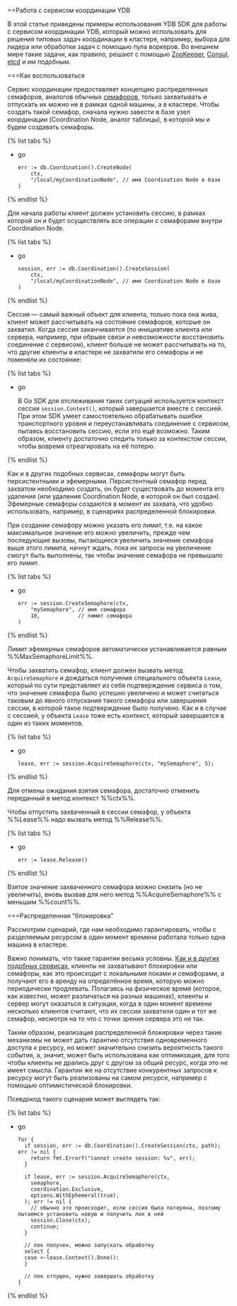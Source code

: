 ==Работа с сервисом координации YDB

В этой статье приведены примеры использования YDB SDK для работы с сервисом координации YDB, который можно использовать для решения типовых задач координации в кластере, например, выбора для лидера или обработки задач с помощью пула воркеров. Во внешнем мире такие задачи, как правило, решают с помощью [ZooKeeper](https://zookeeper.apache.org/), [Consul](https://www.consul.io/), [etcd](https://etcd.io/) и им подобным.

===Как воспользоваться

Сервис координации предоставляет концепцию распределенных семафоров, аналогов обычных [семафоров](https://en.wikipedia.org/wiki/Semaphore_(programming)), только захватывать и отпускать их можно не в рамках одной машины, а в кластере. Чтобы создать такой семафор, сначала нужно завести в базе узел координации (Coordination Node, аналог таблицы), в которой мы и будем создавать семафоры.

{% list tabs %}

- go

   ```(go)
   err := db.Coordination().CreateNode(
       ctx,
       "/local/myCoordinationNode", // имя Coordination Node в базе
   )
   ```

{% endlist %}

Для начала работы клиент должен установить сессию, в рамках которой он и будет осуществлять все операции с семафорами внутри Coordination Node.

{% list tabs %}

- go

   ```(go)
   session, err := db.Coordination().CreateSession(
       ctx,
       "/local/myCoordinationNode", // имя Coordination Node в базе 
   )
   ```

{% endlist %}

Сессия — самый важный объект для клиента, только пока она жива, клиент может рассчитывать на состояние семафоров, которые он захватил. Когда сессия заканчивается (по инициативе клиента или сервера, например, при обрыве связи и невозможности восстановить соединение с сервисом), клиент больше не может рассчитывать на то, что другие клиенты в кластере не захватили его семафоры и не поменяли их состояние:

{% list tabs %}

- go

  В Go SDK для отслеживания таких ситуаций используется контекст сессии `session.Context()`, который завершается вместе с сессией. При этом SDK умеет самостоятельно обрабатывать ошибки транспортного уровня и переустанавливать соединение с сервисом, пытаясь восстановить сессию, если это ещё возможно. Таким образом, клиенту достаточно следить только за контекстом сессии, чтобы вовремя отреагировать на её потерю.

{% endlist %}

Как и в других подобных сервисах, семафоры могут быть персистентными и эфемерными. Персистентный семафор перед захватом необходимо создать, он будет существовать до момента его удаления (или удаления Coordination Node, в которой он был создан). Эфемерные семафоры создаются в момент их захвата, что удобно использовать, например, в сценариях распределенной блокировки.

При создании семафору можно указать его лимит, т.е. на какое максимальное значение его можно увеличить, прежде чем последующие вызовы, пытающиеся увеличить значение семафора выше этого лимита, начнут ждать, пока их запросы на увеличение смогут быть выполнены, так чтобы значение семафора не превышало его лимит.

{% list tabs %}

- go

   ```(go)
   err := session.CreateSemaphore(ctx,
       "mySemaphore", // имя семафора
       10,            // лимит семафора
   )
   ```

{% endlist %}

Лимит эфемерных семафоров автоматически устанавливается равным %%MaxSemaphoreLimit%%.

Чтобы захватить семафор, клиент должен вызвать метод `AcquireSemaphore` и дождаться получения специального объекта `Lease`,  который по сути представляет из себя подтверждение сервиса о том, что значение семафора было успешно увеличено и может считаться таковым до явного отпускания такого семафора или завершения сессии, в которой такое подтверждение было получено. Как и в случае с сессией, у объекта `Lease` тоже есть контекст, который завершается в один из таких моментов.

{% list tabs %}

- go

   ```(go)
   lease, err := session.AcquireSemaphore(ctx, "mySemaphore", 5);
   ```

{% endlist %}

Для отмены ожидания взятия семафора, достаточно отменить переданный в метод контекст %%ctx%%.

Чтобы отпустить захваченный в сессии семафор, у объекта %%Lease%% надо вызвать метод %%Release%%.

{% list tabs %}

- go

   ```(go)
   err := lease.Release()
   ```

{% endlist %}

Взятое значение захваченного семафора можно снизить (но не увеличить), вновь вызвав для него метод %%AcquireSemaphore%% с меньшим %%count%%.

===Распределенная “блокировка”

Рассмотрим сценарий, где нам необходимо гарантировать, чтобы с разделяемым ресурсом в один момент времени работала только одна машина в кластере.

Важно понимать, что такие гарантии весьма условны. [Как и в других подобных сервисах](https://etcd.io/docs/v3.5/learning/why/#notes-on-the-usage-of-lock-and-lease), клиенты не захватывают блокировки или семафоры, как это происходит с локальными локами и семафорами, а получают его в аренду на определённое время, которую можно периодически продлевать. Полагаясь на физическое время (которое, как известно, может различаться на разных машинах), клиенты и сервер могут оказаться в ситуации, когда в один момент времени несколько клиентов считают, что их сессии захватили один и тот же семафор, несмотря на то что с точки зрения сервера это не так.

Таким образом, реализация распределенной блокировки через такие механизмы не может дать гарантию отсутствия одновременного доступа к ресурсу, но может значительно снизить вероятность такого события, а, значит, может быть использована как оптимизация, для того чтобы клиенты не дрались друг с другом за общий ресурс, когда это не имеет смысла. Гарантии же на отсутствие конкурентных запросов к ресурсу могут быть реализованы на самом ресурсе, например с помощью оптимистической блокировки.

Псевдокод такого сценария может выглядеть так:

{% list tabs %}

- go

   ```(go)
   for {
     if session, err := db.Coordination().CreateSession(ctx, path); err != nil {
       return fmt.Errorf("cannot create session: %v", err);
     }
  
     if lease, err := session.AcquireSemaphore(ctx, 
       semaphore, 
       coordination.Exclusive, 
       options.WithEphemeral(true),
     ); err != nil {
       // обычно это происходит, если сессия была потеряна, поэтому пытаемся установить новую и получить лок в ней
       session.Close(ctx);
       continue;
     }

     // лок получен, можно запускать обработку
     select {
     case <-lease.Context().Done():
     }

     // лок отпущен, нужно завершать обработку
   }
   ```

{% endlist %}
